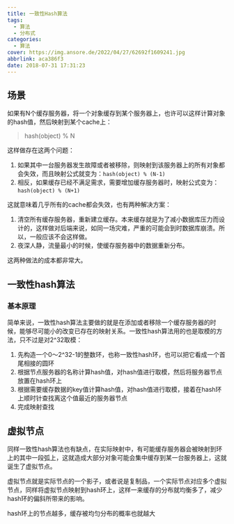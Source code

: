 ```yaml
---
title: 一致性Hash算法
tags:
  - 算法
  - 分布式
categories:
  - 算法
cover: https://img.ansore.de/2022/04/27/62692f1609241.jpg
abbrlink: aca386f3
date: 2018-07-31 17:31:23
---
```


## 场景

如果有N个缓存服务器，将一个对象缓存到某个服务器上，也许可以这样计算对象的hash值，然后映射到某个cache上：

> hash(object) % N

这样做存在这两个问题：

1. 如果其中一台服务器发生故障或者被移除，则映射到该服务器上的所有对象都会失效，而且映射公式就变为：`hash(object) % (N-1)`
2. 相反，如果缓存已经不满足需求，需要增加缓存服务器时，映射公式变为：`hash(object) % (N+1)`

这就意味着几乎所有的cache都会失效，也有两种解决方案：

1. 清空所有缓存服务器，重新建立缓存。本来缓存就是为了减小数据库压力而设计的，这样做对后端来说，如同一场灾难，严重的可能会到时数据库崩溃。所以，一般应该不会这样做。
2. 夜深人静，流量最小的时候，使缓存服务器中的数据重新分布。

这两种做法的成本都非常大。

## 一致性hash算法

### 基本原理

简单来说，一致性hash算法主要做的就是在添加或者移除一个缓存服务器的时候，能够尽可能小的改变已存在的映射关系。一致性hash算法用的也是取模的方法，只不过是对2^32取模：

1. 先构造一个0～2^32-1的整数环，也称一致性hash环，也可以把它看成一个首尾相接的圆环
2. 根据节点服务器的名称计算hash值，对hash值进行取模，然后将服务器节点放置在hash环上
3. 根据需要缓存数据的key值计算hash值，对hash值进行取模，接着在hash环上顺时针查找离这个值最近的服务器节点
4. 完成映射查找

## 虚拟节点

同样一致性hash算法也有缺点，在实际映射中，有可能缓存服务器会被映射到环上的其中一段弧上，这就造成大部分对象可能会集中缓存到某一台服务器上，这就诞生了虚拟节点。

虚拟节点就是实际节点的一个影子，或者说是复制品，一个实际节点对应多个虚拟节点，同样将虚拟节点映射到hash环上，这样一来缓存的分布就均衡多了，减少hash环的偏斜所带来的影响。

hash环上的节点越多，缓存被均匀分布的概率也就越大

